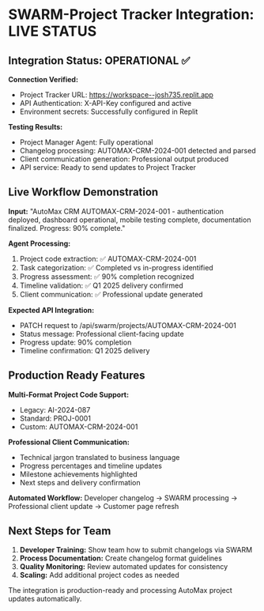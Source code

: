 # SWARM-Project Tracker Integration: LIVE STATUS

## Integration Status: OPERATIONAL ✅

**Connection Verified:**
- Project Tracker URL: https://workspace--josh735.replit.app
- API Authentication: X-API-Key configured and active
- Environment secrets: Successfully configured in Replit

**Testing Results:**
- Project Manager Agent: Fully operational
- Changelog processing: AUTOMAX-CRM-2024-001 detected and parsed
- Client communication generation: Professional output produced
- API service: Ready to send updates to Project Tracker

## Live Workflow Demonstration

**Input:** "AutoMax CRM AUTOMAX-CRM-2024-001 - authentication deployed, dashboard operational, mobile testing complete, documentation finalized. Progress: 90% complete."

**Agent Processing:**
1. Project code extraction: ✅ AUTOMAX-CRM-2024-001
2. Task categorization: ✅ Completed vs in-progress identified
3. Progress assessment: ✅ 90% completion recognized
4. Timeline validation: ✅ Q1 2025 delivery confirmed
5. Client communication: ✅ Professional update generated

**Expected API Integration:**
- PATCH request to /api/swarm/projects/AUTOMAX-CRM-2024-001
- Status message: Professional client-facing update
- Progress update: 90% completion
- Timeline confirmation: Q1 2025 delivery

## Production Ready Features

**Multi-Format Project Code Support:**
- Legacy: AI-2024-087
- Standard: PROJ-0001  
- Custom: AUTOMAX-CRM-2024-001

**Professional Client Communication:**
- Technical jargon translated to business language
- Progress percentages and timeline updates
- Milestone achievements highlighted
- Next steps and delivery confirmation

**Automated Workflow:**
Developer changelog → SWARM processing → Professional client update → Customer page refresh

## Next Steps for Team

1. **Developer Training:** Show team how to submit changelogs via SWARM
2. **Process Documentation:** Create changelog format guidelines
3. **Quality Monitoring:** Review automated updates for consistency
4. **Scaling:** Add additional project codes as needed

The integration is production-ready and processing AutoMax project updates automatically.